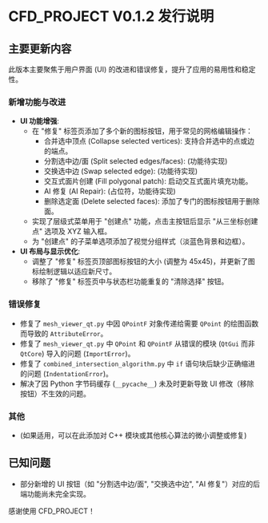 # CFD_PROJECT V0.1.2 发行说明

## 主要更新内容

此版本主要聚焦于用户界面 (UI) 的改进和错误修复，提升了应用的易用性和稳定性。

### 新增功能与改进

*   **UI 功能增强**:
    *   在 "修复" 标签页添加了多个新的图标按钮，用于常见的网格编辑操作：
        *   合并选中顶点 (Collapse selected vertices): 支持合并选中的点或边的端点。
        *   分割选中边/面 (Split selected edges/faces): (功能待实现)
        *   交换选中边 (Swap selected edge): (功能待实现)
        *   交互式面片创建 (Fill polygonal patch): 启动交互式面片填充功能。
        *   AI 修复 (AI Repair): (占位符，功能待实现)
        *   删除选定面 (Delete selected faces): 添加了专门的图标按钮用于删除面。
    *   实现了层级式菜单用于 "创建点" 功能，点击主按钮后显示 "从三坐标创建点" 选项及 XYZ 输入框。
    *   为 "创建点" 的子菜单选项添加了视觉分组样式（淡蓝色背景和边框）。
*   **UI 布局与显示优化**:
    *   调整了 "修复" 标签页顶部图标按钮的大小 (调整为 45x45)，并更新了图标绘制逻辑以适应新尺寸。
    *   移除了 "修复" 标签页中与状态栏功能重复的 "清除选择" 按钮。

### 错误修复

*   修复了 `mesh_viewer_qt.py` 中因 `QPointF` 对象传递给需要 `QPoint` 的绘图函数而导致的 `AttributeError`。
*   修复了 `mesh_viewer_qt.py` 中 `QPoint` 和 `QPointF` 从错误的模块 (`QtGui` 而非 `QtCore`) 导入的问题 (`ImportError`)。
*   修复了 `combined_intersection_algorithm.py` 中 `if` 语句块后缺少正确缩进的问题 (`IndentationError`)。
*   解决了因 Python 字节码缓存 (`__pycache__`) 未及时更新导致 UI 修改（移除按钮）不生效的问题。

### 其他

*   (如果适用，可以在此添加对 C++ 模块或其他核心算法的微小调整或修复)

## 已知问题

*   部分新增的 UI 按钮（如 "分割选中边/面", "交换选中边", "AI 修复"）对应的后端功能尚未完全实现。

感谢使用 CFD_PROJECT！ 